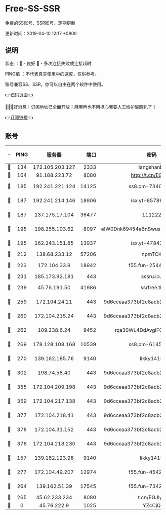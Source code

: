 # Free-SS-SSR

免费的SS账号、SSR账号，定期更新

更新时间：2019-04-10 12:17 +0800

## 说明

状态     ：🙂 - 良好 🙁 - 多次连接失败或连接超时

PING值   ：不代表真实使用中的速度，仅供参考。

账号兼容SS、SSR，你可以自由在两个软件中使用。

👉[扫码页面](https://liesauer.github.io/Free-SS-SSR/)👈

🎉🎉🎉好消息！订阅地址已全面开放！麻麻再也不用担心我要人工维护酸酸乳了！

👉[订阅链接](https://www.liesauer.net/yogurt/subscribe?ACCESS_TOKEN=DAYxR3mMaZAsaqUb)👈

## 账号

|-|PING|服务器|端口|密码|加密方式|区域|
|:----:|:----:|:-----:|-----:|:----:|:----:|:----:|
|🙂|134|172.105.203.127|2333|liangshanbo|chacha20|JP|
|🙂|164|91.188.223.72|8080|http://t.cn/EGJIyrl|rc4-md5|RU|
|🙂|185|192.241.221.124|14125|ss8.pm-73400574|aes-256-cfb|US|
|🙂|187|192.241.214.146|18906|isx.yt-85789665|aes-256-cfb|US|
|🙂|187|137.175.17.104|36477|111222|aes-256-cfb|US|
|🙂|195|198.255.103.62|8097|eIW0Dnk69454e6nSwuspv9DmS201tQ0D|aes-256-cfb|US|
|🙂|195|162.243.151.85|13937|isx.yt-47847621|aes-256-cfb|US|
|🙂|212|138.68.233.12|57206|npmTCK|rc4-md5|US|
|🙂|223|172.104.33.9|18942|f55.fun-25441052|aes-256-cfb|SG|
|🙂|231|185.173.92.181|443|sssru.icu|rc4-md5|RU|
|🙂|239|45.76.191.50|41986|ssrfree.tk|aes-256-cfb|SG|
|🙂|259|172.104.24.21|443|9d6cceaa373bf2c8acb22e60b6a58be6|aes-256-cfb|US|
|🙂|260|172.104.215.24|443|9d6cceaa373bf2c8acb22e60b6a58be6|aes-256-cfb|US|
|🙂|262|109.238.6.24|9452|rqa30WL4DdAvgIFG6Fs3znzTa|aes-256-cfb|FR|
|🙂|269|178.128.108.168|10539|ss8.pm-61451239|aes-256-cfb|SG|
|🙂|270|139.162.185.76|9140|likky1415|aes-256-cfb|DE|
|🙂|302|198.74.58.40|443|9d6cceaa373bf2c8acb22e60b6a58be6|aes-256-cfb|US|
|🙂|355|172.104.209.198|443|9d6cceaa373bf2c8acb22e60b6a58be6|aes-256-cfb|US|
|🙂|359|172.104.217.138|443|9d6cceaa373bf2c8acb22e60b6a58be6|aes-256-cfb|US|
|🙂|377|172.104.218.41|443|9d6cceaa373bf2c8acb22e60b6a58be6|aes-256-cfb|US|
|🙂|378|172.104.31.152|443|9d6cceaa373bf2c8acb22e60b6a58be6|aes-256-cfb|US|
|🙂|378|172.104.218.230|443|9d6cceaa373bf2c8acb22e60b6a58be6|aes-256-cfb|US|
|🙂|157|139.162.123.96|9140|likky1415|aes-256-cfb|JP|
|🙂|277|172.104.49.207|12974|f55.fun-45425940|aes-256-cfb|SG|
|🙁|264|139.162.51.39|17545|f55.fun-73422177|aes-256-cfb|SG|
|🙁|265|45.62.233.234|8080|t.cn/EGJIyrl|rc4-md5|CA|
|🙁|0|45.76.222.9|1025|YZcCjQ|rc4-md5|JP|
